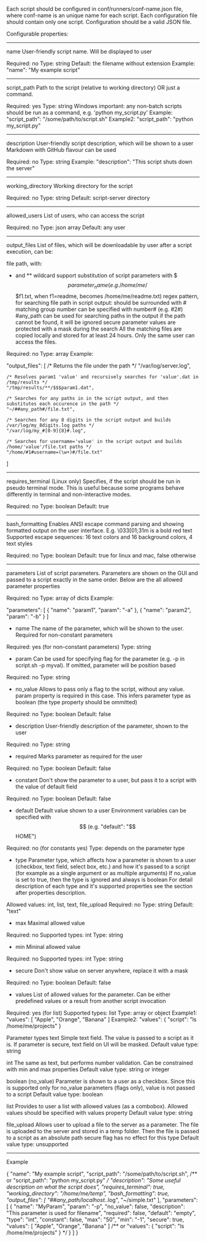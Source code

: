 Each script should be configured in conf/runners/conf-name.json file, where conf-name is an unique name for each script. Each configuration file should contain only one script. Configuration should be a valid JSON file.

Configurable properties:

---

name
User-friendly script name. Will be displayed to user

Required: no
Type: string
Default: the filename without extension
Example: "name": "My example script"

---

script_path
Path to the script (relative to working directory) OR just a command.

Required: yes
Type: string
Windows important: any non-batch scripts should be run as a command, e.g. 'python my_script.py'
Example: "script_path": "/some/path/to/script.sh"
Example2: "script_path": "python my_script.py"

---

description
User-friendly script description, which will be shown to a user
Markdown with GitHub flavour can be used

Required: no
Type: string
Example: "description": "This script shuts down the server"

---

working_directory
Working directory for the script

Required: no
Type: string
Default: script-server directory

---

allowed_users
List of users, who can access the script

Required: no
Type: json array
Default: any user

---

output_files
List of files, which will be downloadable by user after a script execution, can be:

file path, with:
* and ** wildcard support
substitution of script parameters with $$$parameter_name (e.g. /home/me/$$$f1.txt, when f1=readme, becomes /home/me/readme.txt)
regex pattern, for searching file path in script output:
should be surrounded with #
matching group number can be specified with number# (e.g. #2#)
#any_path can be used for searching paths in the output
if the path cannot be found, it will be ignored
secure parameter values are protected with a mask during the search
All the matching files are copied locally and stored for at least 24 hours. Only the same user can access the files.

Required: no
Type: array
Example:

"output_files": [
	/* Returns the file under the path */
	"/var/log/server.log",
	
	/* Resolves param1 'value' and recursively searches for 'value'.dat in /tmp/results */
	"/tmp/results/**/$$$param1.dat",
	
	/* Searches for any paths in in the script output, and then substitutes each occurence in the path */
	"~/##any_path#/file.txt",
	
	/* Searches for any 8 digits in the script output and builds /var/log/my_8digits.log paths */
	"/var/log/my_#[0-9]{8}#.log",
	
	/* Searches for username='value' in the script output and builds /home/'value'/file.txt paths */
	"/home/#1#username=(\w+)#/file.txt"
]

---

requires_terminal
(Linux only)
Specifies, if the script should be run in pseudo terminal mode. This is useful because some programs behave differently in terminal and non-interactive modes.

Required: no
Type: boolean
Default: true

---

bash_formatting
Enables ANSI escape command parsing and showing formatted output on the user interface. E.g. \033[01;31m is a bold red text
Supported escape sequences: 16 text colors and 16 background colors, 4 text styles

Required: no
Type: boolean
Default: true for linux and mac, false otherwise

---

parameters
List of script parameters. Parameters are shown on the GUI and passed to a script exactly in the same order. Below are the all allowed parameter properties

Required: no
Type: array of dicts
Example:

"parameters": [
	{
		"name": "param1",
		"param": "-a"
	},
	{
		"name": "param2",
		"param": "-b"
	}
]

   - name
The name of the parameter, which will be shown to the user.
Required for non-constant parameters

Required: yes (for non-constant parameters)
Type: string

   - param
Can be used for specifying flag for the parameter (e.g. -p in script.sh -p myval). If omitted, parameter will be position based

Required: no
Type: string

   - no_value
Allows to pass only a flag to the script, without any value. param property is required in this case. This infers parameter type as boolean (the type property should be ommitted)

Required: no
Type: boolean
Default: false

   - description
User-friendly description of the parameter, shown to the user

Required: no
Type: string

   - required
Marks parameter as required for the user

Required: no
Type: boolean
Default: false

   - constant
Don't show the parameter to a user, but pass it to a script with the value of default field

Required: no
Type: boolean
Default: false

   - default
Default value shown to a user
Environment variables can be specified with $$ (e.g. "default": "$$HOME")

Required: no (for constants yes)
Type: depends on the parameter type

   - type
Parameter type, which affects how a parameter is shown to a user (checkbox, text field, select box, etc.) and how it's passed to a script (for example as a single argument or as multiple arguments)
If no_value is set to true, then the type is ignored and always is boolean
For detail description of each type and it's supported properties see the section after properties description.

Allowed values: int, list, text, file_upload
Required: no
Type: string
Default: "text"

   - max
Maximal allowed value

Required: no
Supported types: int
Type: string

   - min
Mininal allowed value

Required: no
Supported types: int
Type: string

   - secure
Don't show value on server anywhere, replace it with a mask

Required: no
Type: boolean
Default: false

   - values
List of allowed values for the parameter. Can be either predefined values or a result from another script invocation

Required: yes (for list)
Supported types: list
Type: array or object
Example1: "values": [ "Apple", "Orange", "Banana" ]
Example2: "values": { "script": "ls /home/me/projects" }

Parameter types
text
Simple text field. The value is passed to a script as it is.
If parameter is secure, text field on UI will be masked.
Default value type: string

int
The same as text, but performs number validation.
Can be constrained with min and max properties
Default value type: string or integer

boolean (no_value)
Parameter is shown to a user as a checkbox. Since this is supported only for no_value parameters (flags only), value is not passed to a script
Default value type: boolean

list
Provides to user a list with allowed values (as a combobox).
Allowed values should be specified with values property
Default value type: string

file_upload
Allows user to upload a file to the server as a parameter.
The file is uploaded to the server and stored in a temp folder. Then the file is passed to a script as an absolute path
secure flag has no effect for this type
Default value type: unsupported

---

Example

{
  "name": "My example script",
  "script_path": "/some/path/to/script.sh",
  /** or "script_path": "python my_script.py" */
  "description": "Some useful description on what the script does",
  "requires_terminal": true,
  "working_directory": "/home/me/temp",
  "bash_formatting": true,
  "output_files": [
    "##any_path/localhost.*.log",
    "~/simple.txt"
  ],
  "parameters": [
    {
      "name": "MyParam",
      "param": "-p",
      "no_value": false,
      "description": "This parameter is used for filename",
      "required": false,
      "default": "empty",
      "type": "int",
      "constant": false,
      "max": "50",
      "min": "-1",
      "secure": true,
      "values": [
        "Apple",
        "Orange",
        "Banana"
      ]
      /** or "values": { "script": "ls /home/me/projects" } */
    }
  ]
}
